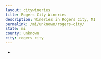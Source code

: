 ```yaml
---
layout: citywineries
title: Rogers City Wineries
description: Wineries in Rogers City, MI
permalink: /mi/unknown/rogers-city/
state: mi
county: unknown
city: rogers city
---
```

-
